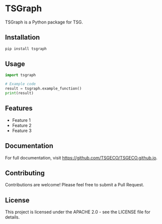 # TSGraph

TSGraph is a Python package for TSG.

## Installation

```bash
pip install tsgraph
```

## Usage

```python
import tsgraph

# Example code
result = tsgraph.example_function()
print(result)
```

## Features

- Feature 1
- Feature 2
- Feature 3

## Documentation

For full documentation, visit <https://github.com/TSGECO/TSGECO.github.io>.

## Contributing

Contributions are welcome! Please feel free to submit a Pull Request.

## License

This project is licensed under the APACHE 2.0 - see the LICENSE file for details.
